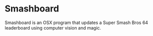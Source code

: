 # Smashboard

Smashboard is an OSX program that updates a Super Smash Bros 64 leaderboard using computer vision and magic.
